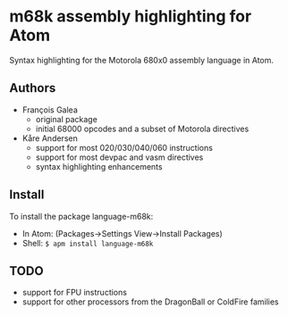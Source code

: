 # m68k assembly highlighting for Atom

Syntax highlighting for the Motorola 680x0 assembly language in Atom.

## Authors

* François Galea
  * original package
  * initial 68000 opcodes and a subset of Motorola directives
* Kåre Andersen
  * support for most 020/030/040/060 instructions
  * support for most devpac and vasm directives
  * syntax highlighting enhancements

## Install

To install the package language-m68k:

* In Atom: (Packages->Settings View->Install Packages)
* Shell: `$ apm install language-m68k`

## TODO

* support for FPU instructions
* support for other processors from the DragonBall or ColdFire families
